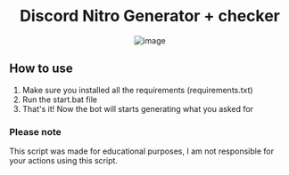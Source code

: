 <br/>
<div align="center">

  # Discord Nitro Generator + checker
  
  ![image](https://cdn.discordapp.com/attachments/993042213451870228/993047841771634768/unknown.png)

</div>


## How to use

1. Make sure you installed all the requirements (requirements.txt)
2. Run the start.bat file
3. That's it! Now the bot will starts generating what you asked for


### Please note

This script was made for educational purposes, I am not responsible for your actions using this script.
